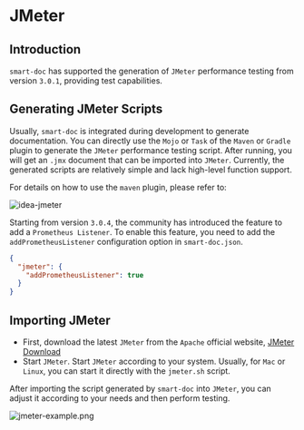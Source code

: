 # JMeter  <Badge type="tip" text="^3.0.1" />
## Introduction

`smart-doc` has supported the generation of `JMeter` performance testing from version `3.0.1`, providing test capabilities.

## Generating JMeter Scripts

Usually, `smart-doc` is integrated during development to generate documentation.
You can directly use the `Mojo` or `Task` of the `Maven` or `Gradle` plugin to generate the `JMeter` performance testing script.
After running, you will get an `.jmx` document that can be imported into `JMeter`. Currently,
the generated scripts are relatively simple and lack high-level function support.

For details on how to use the `maven` plugin, please refer to:

![idea-jmeter](/assets/idea-jmeter.png)

Starting from version `3.0.4`, the community has introduced the feature to add a `Prometheus Listener`. 
To enable this feature, you need to add the `addPrometheusListener` configuration option in `smart-doc.json`.

```json
{
  "jmeter": {
    "addPrometheusListener": true
  }
}
```

## Importing JMeter

- First, download the latest `JMeter` from the `Apache` official website, [JMeter Download](https://jmeter.apache.org/download_jmeter.cgi)
- Start `JMeter`. Start `JMeter` according to your system. Usually, for `Mac` or `Linux`, you can start it directly with the `jmeter.sh` script.

After importing the script generated by `smart-doc` into `JMeter`, you can adjust it according to your needs and then perform testing.

![jmeter-example.png](/assets/jmeter-example.png)